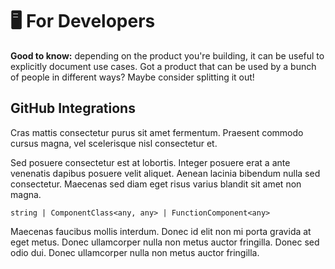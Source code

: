 # 🖥 For Developers

**Good to know:** depending on the product you're building, it can be useful to explicitly document use cases. Got a product that can be used by a bunch of people in different ways? Maybe consider splitting it out!

## GitHub Integrations

Cras mattis consectetur purus sit amet fermentum. Praesent commodo cursus magna, vel scelerisque nisl consectetur et.

Sed posuere consectetur est at lobortis. Integer posuere erat a ante venenatis dapibus posuere velit aliquet. Aenean lacinia bibendum nulla sed consectetur. Maecenas sed diam eget risus varius blandit sit amet non magna.

```
string | ComponentClass<any, any> | FunctionComponent<any>
```

Maecenas faucibus mollis interdum. Donec id elit non mi porta gravida at eget metus. Donec ullamcorper nulla non metus auctor fringilla. Donec sed odio dui. Donec ullamcorper nulla non metus auctor fringilla.
